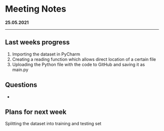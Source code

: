 # Meeting Notes
**25.05.2021**

---

## Last weeks progress
1. Importing the dataset in PyCharm
2. Creating a reading function which allows direct location of a certain file
3. Uploading the Python file with the code to GitHub and saving it as main.py


## Questions
-

## Plans for next week
 Splitting the dataset into training and testing set
